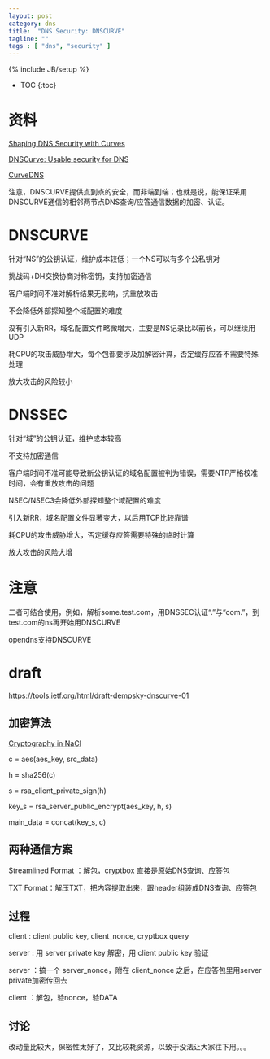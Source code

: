 ```yaml
---
layout: post
category: dns
title:  "DNS Security: DNSCURVE"
tagline: ""
tags : [ "dns", "security" ] 
---
```

{% include JB/setup %}

* TOC
{:toc}

# 资料

[Shaping DNS Security with Curves](http://curvedns.on2it.net/get/shaping_dns_security_with_curves.pdf)

[DNSCurve: Usable security for DNS](http://www.dnscurve.org/index.html)

[CurveDNS](http://curvedns.on2it.net/)

注意，DNSCURVE提供点到点的安全，而非端到端；也就是说，能保证采用DNSCURVE通信的相邻两节点DNS查询/应答通信数据的加密、认证。

# DNSCURVE

针对“NS”的公钥认证，维护成本较低；一个NS可以有多个公私钥对

挑战码+DH交换协商对称密钥，支持加密通信

客户端时间不准对解析结果无影响，抗重放攻击

不会降低外部探知整个域配置的难度

没有引入新RR，域名配置文件略微增大，主要是NS记录比以前长，可以继续用UDP

耗CPU的攻击威胁增大，每个包都要涉及加解密计算，否定缓存应答不需要特殊处理

放大攻击的风险较小


# DNSSEC

针对“域”的公钥认证，维护成本较高

不支持加密通信

客户端时间不准可能导致新公钥认证的域名配置被判为错误，需要NTP严格校准时间，会有重放攻击的问题

NSEC/NSEC3会降低外部探知整个域配置的难度

引入新RR，域名配置文件显著变大，以后用TCP比较靠谱

耗CPU的攻击威胁增大，否定缓存应答需要特殊的临时计算

放大攻击的风险大增


# 注意 

二者可结合使用，例如，解析some.test.com，用DNSSEC认证“.”与“com.”，到test.com的ns再开始用DNSCURVE

opendns支持DNSCURVE

# draft

https://tools.ietf.org/html/draft-dempsky-dnscurve-01

## 加密算法

[Cryptography in NaCl](http://cr.yp.to/highspeed/naclcrypto-20090310.pdf)

c = aes(aes_key, src_data)

h = sha256(c)

s = rsa_client_private_sign(h)

key_s = rsa_server_public_encrypt(aes_key, h, s)

main_data = concat(key_s, c)

## 两种通信方案

Streamlined Format ：解包，cryptbox 直接是原始DNS查询、应答包

TXT Format：解压TXT，把内容提取出来，跟header组装成DNS查询、应答包

## 过程

client : client public key, client_nonce, cryptbox query

server : 用 server private key 解密，用 client public key 验证

server ：搞一个 server_nonce，附在 client_nonce 之后，在应答包里用server private加密传回去

client ：解包，验nonce，验DATA

## 讨论

改动量比较大，保密性太好了，又比较耗资源，以致于没法让大家往下用。。。

